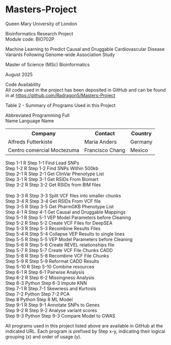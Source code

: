 # Masters-Project
Queen Mary University of London

Bioinformatics Research Project<br/>
Module code: BIO702P

Machine Learning to Predict Causal and Druggable Cardiovascular Disease Variants Following Genome-wide Association Study

Master of Science (MSc) Bioinformatics

August 2025


Code Availability<br/>
All code used in the project has been deposited in GitHub and can be found in at https://github.com/Radragon5/Masters-Project

Table 2 - Summary of Programs Used in this Project

Abbreviated	Programming	Full<br/>
Name		Language	Name<br/>

<table>
  <tr>
    <th>Company</th>
    <th>Contact</th>
    <th>Country</th>
  </tr>
  <tr>
    <td>Alfreds Futterkiste</td>
    <td>Maria Anders</td>
    <td>Germany</td>
  </tr>
  <tr>
    <td>Centro comercial Moctezuma</td>
    <td>Francisco Chang</td>
    <td>Mexico</td>
  </tr>
</table>


Step 1-1	R			Step 1-1 Find Lead SNPs<br/>
Step 1-2	R			Step 1-2 Find SNPs Within 500kb<br/>
Step 2-1	R			Step 2-1 Get ClinVar Phenotype List<br/>
Step 3-1	R			Step 3-1 Get RSIDs From Biomart<br/>
Step 3-2	R			Step 3-2 Get RSIDs from BIM files<br/><br/>
Step 3-3	R			Step 3-3 Split VCF files into smaller chunks<br/>
Step 3-4	R			Step 3-4 Get RSIDs From VCF file<br/>
Step 3-5	R			Step 3-5 Get PharmGKB Phenotype List<br/>
Step 4-1	R			Step 4-1 Get Causal and Druggable Mappings<br/>
Step 5-1	R			Step 5-1 VEP Model Parameters before Cleaning<br/>
Step 5-2	R			Step 5-2 Create VCF Files for DeepSEA<br/>
Step 5-3	R			Step 5-3 Recombine Results Files<br/>
Step 5-4	R			Step 5-4 Collapse VEP Results to single lines<br/>
Step 5-5	R			Step 5-5 VEP Model Parameters before Cleaning<br/>
Step 5-6	R			Step 5-6 Create REVEL relationships file<br/>
Step 5-7	R			Step 5-7 Create VCF File Chunks CADD<br/>
Step 5-8	R			Step 5-8 Recombine VCF File Chunks<br/>
Step 5-9	R			Step 5-9 Reformat CADD Results<br/>
Step 5-10	R			Step 5-10 Combine resources<br/>
Step 6-1	R			Step 6-1 Pairwise Analysis<br/>
Step 6-2	R			Step 6-2 Missingness Analysis<br/>
Step 6-3	Python		Step 6-3 Impute KNN<br/>
Step 7-1	R			Step 7-1 Skewness and Kurtosis<br/>
Step 7-2	Python		Step 7-2 PCA<br/>
Step 8		Python		Step 8 ML Model<br/>
Step 9-1	R			Step 9-1 Annotate SNPs to Genes<br/>
Step 9-2	R			Step 9-2 Analyse variant scores<br/>
Step 9-3	Python		Step 9-3 Compare Model to GWAS<br/>

All programs used in this project listed above are available in GitHub at the indicated URL. Each program is prefixed by Step x-y, indicating their logical grouping (x) and order of usage (y).

